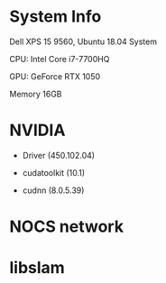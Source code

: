 # System Info
Dell XPS 15 9560, Ubuntu 18.04 System

CPU: Intel Core i7-7700HQ

GPU: GeForce RTX 1050

Memory 16GB

# NVIDIA
* Driver (450.102.04)

* cudatoolkit (10.1)

* cudnn (8.0.5.39)

# NOCS network

# libslam

